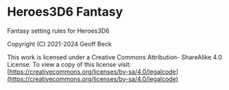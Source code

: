 # Heroes3D6 Fantasy
Fantasy setting rules for Heroes3D6

Copyright (C) 2021-2024  Geoff Beck

This work is licensed under a Creative Commons Attribution- ShareAlike 4.0 License. To view a copy of this license visit: [https://creativecommons.org/licenses/by-sa/4.0/legalcode](https://creativecommons.org/licenses/by-sa/4.0/legalcode)

